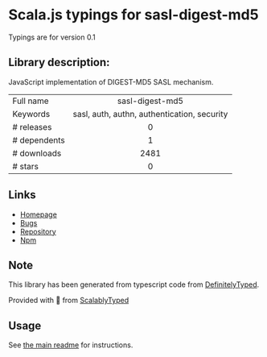 
# Scala.js typings for sasl-digest-md5

Typings are for version 0.1

## Library description:
JavaScript implementation of DIGEST-MD5 SASL mechanism.

|                    |                 |
| ------------------ | :-------------: |
| Full name          | sasl-digest-md5 |
| Keywords           | sasl, auth, authn, authentication, security |
| # releases         | 0 |
| # dependents       | 1 |
| # downloads        | 2481 |
| # stars            | 0 |

## Links
- [Homepage](https://github.com/jaredhanson/js-sasl-digest-md5#readme)
- [Bugs](http://github.com/jaredhanson/js-sasl-digest-md5/issues)
- [Repository](https://github.com/jaredhanson/js-sasl-digest-md5)
- [Npm](https://www.npmjs.com/package/sasl-digest-md5)
    


## Note
This library has been generated from typescript code from [DefinitelyTyped](https://definitelytyped.org).

Provided with :purple_heart: from [ScalablyTyped](https://github.com/oyvindberg/ScalablyTyped)

## Usage
See [the main readme](../../readme.md) for instructions.


